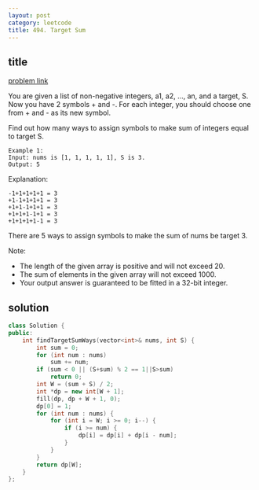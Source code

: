 ```yaml
---
layout: post
category: leetcode
title: 494. Target Sum
---
```


## title
[problem link](https://leetcode.com/problems/target-sum/description/)

You are given a list of non-negative integers, a1, a2, ..., an, and a target, S. Now you have 2 symbols + and -. For each integer, you should choose one from + and - as its new symbol.

Find out how many ways to assign symbols to make sum of integers equal to target S.
	
	Example 1:
	Input: nums is [1, 1, 1, 1, 1], S is 3. 
	Output: 5

Explanation: 
	
	-1+1+1+1+1 = 3
	+1-1+1+1+1 = 3
	+1+1-1+1+1 = 3
	+1+1+1-1+1 = 3
	+1+1+1+1-1 = 3

There are 5 ways to assign symbols to make the sum of nums be target 3.

Note:

- The length of the given array is positive and will not exceed 20.
- The sum of elements in the given array will not exceed 1000.
- Your output answer is guaranteed to be fitted in a 32-bit integer.

## solution


```c++
class Solution {
public:
	int findTargetSumWays(vector<int>& nums, int S) {
		int sum = 0;
		for (int num : nums) 
			sum += num;
		if (sum < 0 || (S+sum) % 2 == 1||S>sum)
			return 0;
		int W = (sum + S) / 2;
		int *dp = new int[W + 1];
		fill(dp, dp + W + 1, 0);
		dp[0] = 1;
		for (int num : nums) {
			for (int i = W; i >= 0; i--) {
				if (i >= num) {
					dp[i] = dp[i] + dp[i - num];
				}
			}
		}
		return dp[W];
	}
};

```